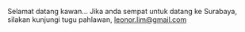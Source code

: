 Selamat datang kawan...
Jika anda sempat untuk datang ke Surabaya, silakan kunjungi tugu pahlawan, leonor.lim@gmail.com
